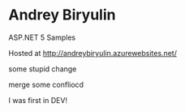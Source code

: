 # Andrey Biryulin
ASP.NET 5 Samples

Hosted at http://andreybiryulin.azurewebsites.net/

some stupid change

merge some confliocd

I was first in DEV!

